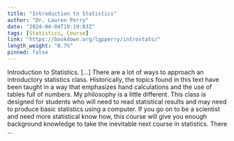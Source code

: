 ```yaml
---
title: "Introduction to Statistics"
author: "Dr. Lauren Perry"
date: "2024-04-04T19:19:03Z"
tags: [Statistics, Course]
link: "https://bookdown.org/lgpperry/introstats/"
length_weight: "8.7%"
pinned: false
---
```


Introduction to Statistics. [...] There are a lot of ways to approach an introductory statistics class. Historically, the topics found in this text have been taught in a way that emphasizes hand calculations and the use of tables full of numbers. My philosophy is a little different. This class is designed for students who will need to read statistical results and may need to produce basic statistics using a computer. If you go on to be a scientist and need more statistical know how, this course will give you enough background knowledge to take the inevitable next course in statistics. There ...
